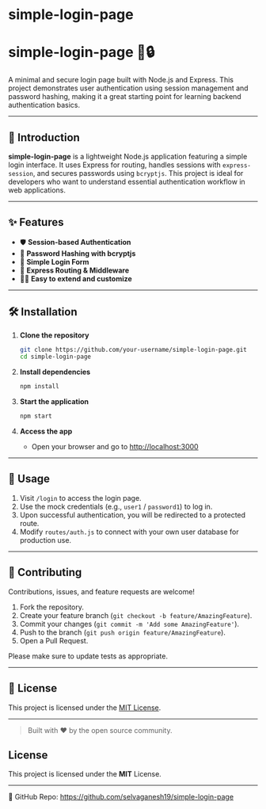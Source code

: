 # simple-login-page

# simple-login-page 🚪🔒

A minimal and secure login page built with Node.js and Express. This project demonstrates user authentication using session management and password hashing, making it a great starting point for learning backend authentication basics.

---

## 🌟 Introduction      

**simple-login-page** is a lightweight Node.js application featuring a simple login interface. It uses Express for routing, handles sessions with `express-session`, and secures passwords using `bcryptjs`. This project is ideal for developers who want to understand essential authentication workflow in web applications.

---

## ✨ Features

- 🛡️ **Session-based Authentication**
- 🔑 **Password Hashing with bcryptjs**
- 📄 **Simple Login Form**
- 🚀 **Express Routing & Middleware**
- 👨‍💻 **Easy to extend and customize**

---

## 🛠️ Installation

1. **Clone the repository**
    ```bash
    git clone https://github.com/your-username/simple-login-page.git
    cd simple-login-page
    ```

2. **Install dependencies**
    ```bash
    npm install
    ```

3. **Start the application**
    ```bash
    npm start
    ```

4. **Access the app**
    - Open your browser and go to [http://localhost:3000](http://localhost:3000)

---

## 🚀 Usage

1. Visit `/login` to access the login page.
2. Use the mock credentials (e.g., `user1` / `password1`) to log in.
3. Upon successful authentication, you will be redirected to a protected route.
4. Modify `routes/auth.js` to connect with your own user database for production use.

---

## 🤝 Contributing

Contributions, issues, and feature requests are welcome!

1. Fork the repository.
2. Create your feature branch (`git checkout -b feature/AmazingFeature`).
3. Commit your changes (`git commit -m 'Add some AmazingFeature'`).
4. Push to the branch (`git push origin feature/AmazingFeature`).
5. Open a Pull Request.

Please make sure to update tests as appropriate.

---

## 📄 License

This project is licensed under the [MIT License](LICENSE).

---

> Built with ❤️ by the open source community.

## License
This project is licensed under the **MIT** License.

---
🔗 GitHub Repo: https://github.com/selvaganesh19/simple-login-page
